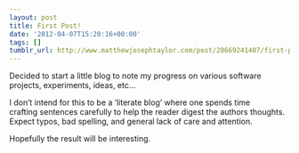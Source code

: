 ```yaml
---
layout: post
title: First Post!
date: '2012-04-07T15:20:16+00:00'
tags: []
tumblr_url: http://www.matthewjosephtaylor.com/post/20669241407/first-post
---
```

Decided to start a little blog to note my progress on various software projects, experiments, ideas, etc…

I don’t intend for this to be a ‘literate blog’ where one spends time crafting sentences carefully to help the reader digest the authors thoughts. Expect typos, bad spelling, and general lack of care and attention.  

Hopefully the result will be interesting.
